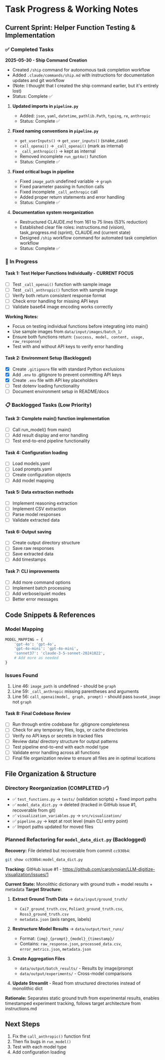 # Task Progress & Working Notes

## Current Sprint: Helper Function Testing & Implementation

### ✅ Completed Tasks

**2025-05-30 - Ship Command Creation**
   - Created `/ship` command for autonomous task completion workflow
   - Added `.claude/commands/ship.md` with instructions for documentation updates and git workflow
   - (Note: I thought that I created the ship command earlier, but it's entirely lost)
   - Status: Complete ✅
1. **Updated imports in `pipeline.py`**
   - Added: `json`, `yaml`, `datetime`, `pathlib.Path`, `typing`, `re`, `anthropic`
   - Status: Complete ✅

2. **Fixed naming conventions in `pipeline.py`**
   - `get_userInputs()` → `get_user_inputs()` (snake_case)
   - `call_openai()` → `_call_openai()` (mark as internal)
   - `_call_anthropic()` → kept as internal
   - Removed incomplete `run_gpt4o()` function
   - Status: Complete ✅

3. **Fixed critical bugs in pipeline**
   - Fixed `image_path` undefined variable → `graph`
   - Fixed parameter passing in function calls
   - Fixed incomplete `_call_anthropic` call
   - Added proper return statements and error handling
   - Status: Complete ✅

4. **Documentation system reorganization**
   - Restructured CLAUDE.md from 161 to 75 lines (53% reduction)
   - Established clear file roles: instructions.md (vision), task_progress.md (sprint), CLAUDE.md (current state)
   - Designed `/ship` workflow command for automated task completion workflow
   - Status: Complete ✅

### 🚧 In Progress

#### Task 1: Test Helper Functions Individually - **CURRENT FOCUS**
- [ ] Test `_call_openai()` function with sample image
- [ ] Test `_call_anthropic()` function with sample image  
- [ ] Verify both return consistent response format
- [ ] Check error handling for missing API keys
- [ ] Validate base64 image encoding works correctly

**Working Notes:**
- Focus on testing individual functions before integrating into main()
- Use sample images from `data/input/images/batch_1/`
- Ensure both functions return: `{success, model, content, usage, raw_response}`
- Test with and without API keys to verify error handling

#### Task 2: Environment Setup (Backlogged)
- [x] Create `.gitignore` file with standard Python exclusions
- [x] Add `.env` to .gitignore to prevent committing API keys
- [x] Create `.env` file with API key placeholders
- [ ] Test dotenv loading functionality
- [ ] Document environment setup in README/docs

### 📋 Backlogged Tasks (Low Priority)

#### Task 3: Complete main() function implementation
- [ ] Call run_model() from main()
- [ ] Add result display and error handling
- [ ] Test end-to-end pipeline functionality

#### Task 4: Configuration loading
- [ ] Load models.yaml
- [ ] Load prompts.yaml
- [ ] Create configuration objects
- [ ] Add model mapping

#### Task 5: Data extraction methods
- [ ] Implement reasoning extraction
- [ ] Implement CSV extraction
- [ ] Parse model responses
- [ ] Validate extracted data

#### Task 6: Output saving
- [ ] Create output directory structure
- [ ] Save raw responses
- [ ] Save extracted data
- [ ] Add timestamps

#### Task 7: CLI improvements
- [ ] Add more command options
- [ ] Implement batch processing
- [ ] Add verbose/quiet modes
- [ ] Better error messages

## Code Snippets & References

### Model Mapping
```python
MODEL_MAPPING = {
    'gpt-4o': 'gpt-4o',
    'gpt-4o-mini': 'gpt-4o-mini', 
    'sonnet37': 'claude-3-5-sonnet-20241022',
    # Add more as needed
}
```

### Issues Found
1. Line 46: `image_path` is undefined - should be `graph`
2. Line 59: `_call_anthropic` missing parentheses and arguments
3. Line 56: `call_openai(model, graph, prompt)` - should pass `base64_image` not `graph`

#### Task 8: Final Codebase Review
- [ ] Run through entire codebase for .gitignore completeness
- [ ] Check for any temporary files, logs, or cache directories
- [ ] Verify no API keys or secrets in tracked files
- [ ] Review data/ directory structure for output patterns
- [ ] Test pipeline end-to-end with each model type
- [ ] Validate error handling across all functions
- [ ] Final file organization review to ensure all files are in optimal locations

## File Organization & Structure

### Directory Reorganization (COMPLETED ✅)
- ✅ `test_functions.py` → `tests/` (validation scripts) + fixed import paths  
- ✅ `model_data_dict.py` → deleted (tracked in GitHub issue #1, recoverable from git)
- ✅ `visualization_variables.py` → `src/visualization/`
- ✅ `pipeline.py` → kept at root level (main CLI entry point)
- ✅ Import paths updated for moved files

### Planned Refactoring for `model_data_dict.py` (Backlogged)
**Recovery:** File deleted but recoverable from commit `cc930b4`:
```bash
git show cc930b4:model_data_dict.py
```
**Tracking:** GitHub issue #1 - https://github.com/carolynqian/LLM-digitize-visualization/issues/1

**Current State:** Monolithic dictionary with ground truth + model results + metadata
**Target Structure:**
1. **Extract Ground Truth Data** → `data/input/ground_truth/`
   - `Cai7_ground_truth.csv`, `Polian3_ground_truth.csv`, `Ross3_ground_truth.csv`
   - `metadata.json` (axis ranges, labels)

2. **Restructure Model Results** → `data/output/test_runs/`
   - Format: `{img}_{prompt}_{model}_{timestamp}/`
   - Contains: `raw_response.json`, `processed_data.csv`, `error_metrics.json`, `metadata.json`

3. **Create Aggregation Files**
   - `data/output/batch_results/` - Results by image/prompt
   - `data/output/experiments/` - Cross-model comparisons

4. **Update Streamlit** - Read from structured directories instead of monolithic dict

**Rationale:** Separates static ground truth from experimental results, enables timestamped experiment tracking, follows target architecture from instructions.md

## Next Steps
1. Fix the `call_anthropic()` function first
2. Then fix bugs in `run_model()`
3. Test with each model type
4. Add configuration loading